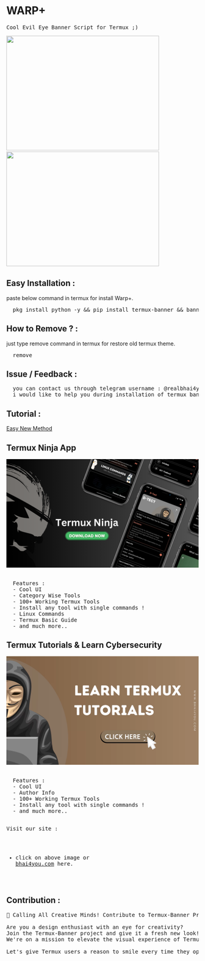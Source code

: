 # WARP+
<pre>Cool Evil Eye Banner Script for Termux ;)</pre>


<p float="center">
  <img src="https://blogger.googleusercontent.com/img/b/R29vZ2xl/AVvXsEhvXmh8mtY7CEscPGz7MaNIcphgNx0sq1JWLWgrnNKqQUaq0LZpcCfum5VJnw1u2HHXx6rMtWvjFopvFfpT4v0106mnj6q6nP_et7PksKrNkRUlR0SgejQADYK9RM4D7MtupVDRM4-HjuthkB4uav-vUA5IfKGCnJeHAvGVCY3FBNF8GyAa2Fw39sX32rs/s1080/IMG_20240726_073525.jpg" width="400" height="300" />
  <img src="https://blogger.googleusercontent.com/img/b/R29vZ2xl/AVvXsEhvXmh8mtY7CEscPGz7MaNIcphgNx0sq1JWLWgrnNKqQUaq0LZpcCfum5VJnw1u2HHXx6rMtWvjFopvFfpT4v0106mnj6q6nP_et7PksKrNkRUlR0SgejQADYK9RM4D7MtupVDRM4-HjuthkB4uav-vUA5IfKGCnJeHAvGVCY3FBNF8GyAa2Fw39sX32rs/s1080/IMG_20240726_073525.jpg" width="400" height="300" /> 
</p>

## Easy Installation :

paste below command in termux for install Warp+.
<pre>
  pkg install python -y && pip install termux-banner && banner
</pre>

## How to Remove ? :

just type remove command in termux for restore old termux theme.
<pre>
  remove
</pre>

## Issue / Feedback :

<pre>
  you can contact us through telegram username : @realbhai4you
  i would like to help you during installation of termux banner ;)
</pre>


## Tutorial :
<p>
  <a href="https://bhai4you.blogspot.com/2021/12/evileye2.html">Easy New Method</a>
  </p>

## Termux Ninja App
<center><a href="https://play.google.com/store/apps/details?id=com.codeninja.termuxninja"><img src="https://raw.githubusercontent.com/Bhai4You/bhai4you/master/termux_ninja_banner.png" alt="Termux Ninja"  ></a></center>
<pre> 
  Features :
  - Cool UI
  - Category Wise Tools
  - 100+ Working Termux Tools
  - Install any tool with single commands !
  - Linux Commands
  - Termux Basic Guide
  - and much more..
</pre>

## Termux Tutorials & Learn Cybersecurity
<center><a href="https://bhai4you.com"><img src="https://raw.githubusercontent.com/Bhai4You/bhai4you/master/termux-tutorials-banner-65e83fe128fd4.webp" alt="Vehicle Osint"  ></a></center>
<pre> 
  Features :
  - Cool UI
  - Author Info
  - 100+ Working Termux Tools
  - Install any tool with single commands !
  - and much more..

  Visit our site :
  - click on above image or <a href="https://bhai4you.com">bhai4you.com</a> here.

  
  
</pre>


## Contribution :
<pre>
🎨 Calling All Creative Minds! Contribute to Termux-Banner Project
  
Are you a design enthusiast with an eye for creativity? 
Join the Termux-Banner project and give it a fresh new look! 
We're on a mission to elevate the visual experience of Termux users, and we need your expertise.

Let's give Termux users a reason to smile every time they open the terminal. 
</pre>
